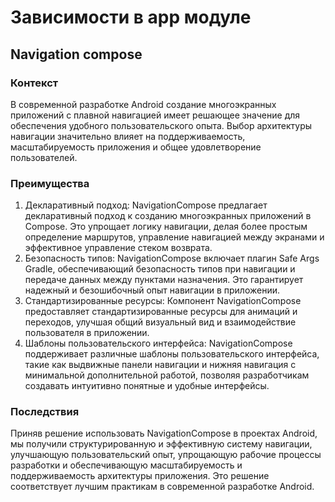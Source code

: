 # Зависимости в app модуле

## Navigation compose

### Контекст

В современной разработке Android создание многоэкранных приложений с плавной навигацией имеет решающее значение для
обеспечения удобного пользовательского опыта. Выбор архитектуры навигации значительно влияет на поддерживаемость,
масштабируемость приложения и общее удовлетворение пользователей.

### Преимущества

1. Декларативный подход: NavigationCompose предлагает декларативный подход к созданию многоэкранных приложений в
   Compose. Это упрощает логику навигации, делая более простым определение маршрутов, управление навигацией между
   экранами и эффективное управление стеком возврата.
2. Безопасность типов: NavigationCompose включает плагин Safe Args Gradle, обеспечивающий безопасность типов при
   навигации и передаче данных между пунктами назначения. Это гарантирует надежный и безошибочный опыт навигации в
   приложении.
3. Стандартизированные ресурсы: Компонент NavigationCompose предоставляет стандартизированные ресурсы для анимаций и
   переходов, улучшая общий визуальный вид и взаимодействие пользователя в приложении.
4. Шаблоны пользовательского интерфейса: NavigationCompose поддерживает различные шаблоны пользовательского интерфейса,
   такие как выдвижные панели навигации и нижняя навигация с минимальной дополнительной работой, позволяя разработчикам
   создавать интуитивно понятные и удобные интерфейсы.

### Последствия

Приняв решение использовать NavigationCompose в проектах Android, мы получили структурированную и эффективную
систему навигации, улучшающую пользовательский опыт, упрощающую рабочие процессы разработки и обеспечивающую
масштабируемость и поддерживаемость архитектуры приложения. Это решение соответствует лучшим практикам в современной
разработке Android.